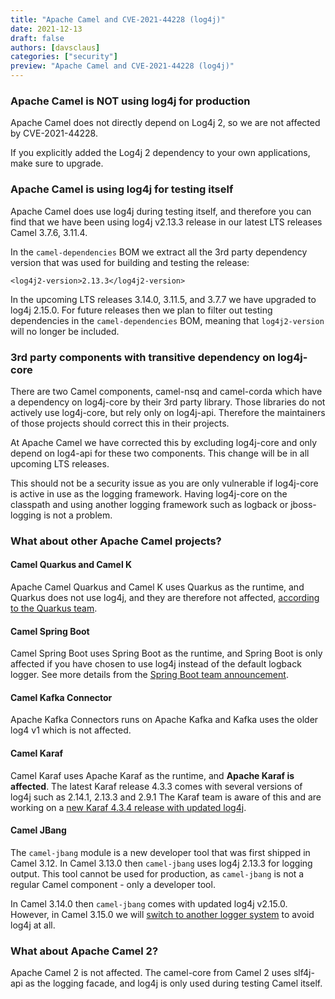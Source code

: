 ```yaml
---
title: "Apache Camel and CVE-2021-44228 (log4j)"
date: 2021-12-13
draft: false
authors: [davsclaus]
categories: ["security"]
preview: "Apache Camel and CVE-2021-44228 (log4j)"
---
```


### Apache Camel is NOT using log4j for production

Apache Camel does not directly depend on Log4j 2, 
so we are not affected by CVE-2021-44228. 

If you explicitly added the Log4j 2 dependency to your own applications,
make sure to upgrade.

### Apache Camel is using log4j for testing itself

Apache Camel does use log4j during testing itself, and therefore you
can find that we have been using log4j v2.13.3 release in our latest LTS releases
Camel 3.7.6, 3.11.4. 

In the `camel-dependencies` BOM we extract all the 3rd party dependency
version that was used for building and testing the release:

    <log4j2-version>2.13.3</log4j2-version>

In the upcoming LTS releases 3.14.0, 3.11.5, and 3.7.7 we have upgraded to
log4j 2.15.0. For future releases then we plan to filter out testing
dependencies in the `camel-dependencies` BOM, meaning that `log4j2-version`
will no longer be included.

### 3rd party components with transitive dependency on log4j-core

There are two Camel components, camel-nsq and camel-corda which have a 
dependency on log4j-core by their 3rd party library. Those libraries
do not actively use log4j-core, but rely only on log4j-api. Therefore the maintainers
of those projects should correct this in their projects.

At Apache Camel we have corrected this by excluding log4j-core and only depend on log4-api
for these two components. This change will be in all upcoming LTS releases.

This should not be a security issue as you are only vulnerable if log4j-core
is active in use as the logging framework. Having log4j-core on the classpath
and using another logging framework such as logback or jboss-logging is not a problem.

### What about other Apache Camel projects?

#### Camel Quarkus and Camel K

Apache Camel Quarkus and Camel K uses Quarkus as the runtime, and Quarkus does not use log4j, and 
they are therefore not affected, [according to the Quarkus team](https://twitter.com/QuarkusIO/status/1469279468829265922).

#### Camel Spring Boot

Camel Spring Boot uses Spring Boot as the runtime, and Spring Boot is only
affected if you have chosen to use log4j instead of the default logback logger.
See more details from the [Spring Boot team announcement](https://spring.io/blog/2021/12/10/log4j2-vulnerability-and-spring-boot).

#### Camel Kafka Connector

Apache Kafka Connectors runs on Apache Kafka and Kafka uses the older log4 v1 which is not affected.

#### Camel Karaf

Camel Karaf uses Apache Karaf as the runtime, and **Apache Karaf is affected**.
The latest Karaf release 4.3.3 comes with several versions of log4j such as 2.14.1, 2.13.3 and 2.9.1
The Karaf team is aware of this and are working on a [new Karaf 4.3.4 release with updated log4j](https://mail-archives.apache.org/mod_mbox/karaf-dev/202112.mbox/browser).

#### Camel JBang

The `camel-jbang` module is a new developer tool that was first shipped in Camel 3.12.
In Camel 3.13.0 then `camel-jbang` uses log4j 2.13.3 for logging output. This tool
cannot be used for production, as `camel-jbang` is not a regular Camel component - only a developer tool.

In Camel 3.14.0 then `camel-jbang` comes with updated log4j v2.15.0.
However, in Camel 3.15.0 we will [switch to another logger system](https://issues.apache.org/jira/browse/CAMEL-17325) to avoid log4j at all.
 
### What about Apache Camel 2?

Apache Camel 2 is not affected. The camel-core from Camel 2 uses slf4j-api
as the logging facade, and log4j is only used during testing Camel itself.

